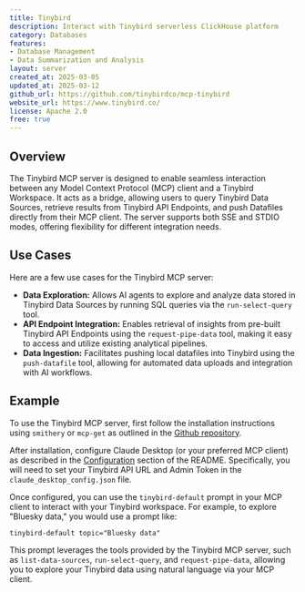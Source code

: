 ```yaml
---
title: Tinybird
description: Interact with Tinybird serverless ClickHouse platform
category: Databases
features:
- Database Management
- Data Summarization and Analysis
layout: server
created_at: 2025-03-05
updated_at: 2025-03-12
github_url: https://github.com/tinybirdco/mcp-tinybird
website_url: https://www.tinybird.co/
license: Apache 2.0
free: true
---
```


## Overview

The Tinybird MCP server is designed to enable seamless interaction between any Model Context Protocol (MCP) client and a Tinybird Workspace. It acts as a bridge, allowing users to query Tinybird Data Sources, retrieve results from Tinybird API Endpoints, and push Datafiles directly from their MCP client. The server supports both SSE and STDIO modes, offering flexibility for different integration needs.

## Use Cases

Here are a few use cases for the Tinybird MCP server:

- **Data Exploration:** Allows AI agents to explore and analyze data stored in Tinybird Data Sources by running SQL queries via the `run-select-query` tool.
- **API Endpoint Integration:** Enables retrieval of insights from pre-built Tinybird API Endpoints using the `request-pipe-data` tool, making it easy to access and utilize existing analytical pipelines.
- **Data Ingestion:** Facilitates pushing local datafiles into Tinybird using the `push-datafile` tool, allowing for automated data uploads and integration with AI workflows.

## Example

To use the Tinybird MCP server, first follow the installation instructions using `smithery` or `mcp-get` as outlined in the [Github repository](https://github.com/tinybirdco/mcp-tinybird#installation).

After installation, configure Claude Desktop (or your preferred MCP client) as described in the [Configuration](https://github.com/tinybirdco/mcp-tinybird#configuration) section of the README.  Specifically, you will need to set your Tinybird API URL and Admin Token in the `claude_desktop_config.json` file.

Once configured, you can use the `tinybird-default` prompt in your MCP client to interact with your Tinybird workspace. For example, to explore "Bluesky data," you would use a prompt like:

`tinybird-default topic="Bluesky data"`

This prompt leverages the tools provided by the Tinybird MCP server, such as `list-data-sources`, `run-select-query`, and `request-pipe-data`, allowing you to explore your Tinybird data using natural language via your MCP client.
